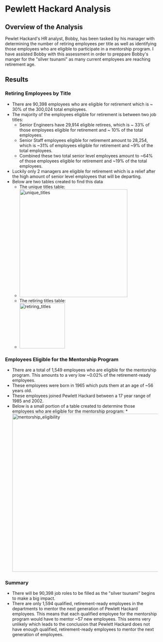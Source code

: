 # Pewlett Hackard Analysis

## Overview of the Analysis
Pewlet Hackard's HR analyst, Bobby, has been tasked by his manager with determining the number of retiring employees per title as well as identifying those employees who are eligible to participate in a mentorship program. I have assisted Bobby with this assessment in order to preppare Bobby's manger for the "silver tsunami" as many current employees are reaching retirement age.

## Results

### Retiring Employees by Title
  * There are 90,398 employees who are eligible for retirement which is ~ 30% of the 300,024 total employees.
  * The majority of the employees eligible for retirement is between two job titles:
    * Senior Engineers have 29,914 eligible retirees, which is ~ 33% of those employees eligible for retirement and ~ 10% of the total employees.
    * Senior Staff employees eligible for retirement amount to 28,254, which is ~31% of employees eligible for retirement and ~9% of the total employees.
    * Combined these two total senior level employees amount to ~64% of those employees eligible for retirement and ~19% of the total employees.
  * Luckily only 2 managers are eligible for retirement which is a relief after the high amount of senior level employees that will be departing.
  * Below are two tables created to find this data
    * The unique titles table:
    * <img width="355" alt="unique_titles" src="https://user-images.githubusercontent.com/85372441/128643142-a8048b81-be41-4ae9-82cb-a7e0ccfadcb3.png">
    * The retiring titles table:
    * <img width="149" alt="retiring_titles" src="https://user-images.githubusercontent.com/85372441/128643167-1c56b909-0428-4c10-8e3a-34d41297439e.png">

### Employees Eligible for the Mentorship Program
  * There are a total of 1,549 employees who are eligible for the mentorship program. This amounts to a very low ~0.02% of the retirement-ready employees.
  * These employees were born in 1965 which puts them at an age of ~56 years old. 
  * These employees joined Pewlett Hackard between a 17 year range of 1985 and 2002.
  * Below is a small portion of a table created to determine those employees who are eligible for the mentorship program:
    *<img width="520" alt="mentorship_eligibility" src="https://user-images.githubusercontent.com/85372441/128643540-e18c3443-b05d-4f75-9aa3-4d252f5b74af.png">

### Summary
* There will be 90,398 job roles to be filled as the "silver tsunami" begins to make a big impact.
* There are only 1,594 qualified, retirement-ready employees in the departments to mentor the next generation of Pewlett Hackard employees. This means that each qualified employee for the mentorship program would have to mentor ~57 new employees. This seems very unlikely which leads to the conclusion that Pewlett Hackard does not have enough qualified, retirement-ready employees to mentor the next generation of employees.
    
  
    
  
